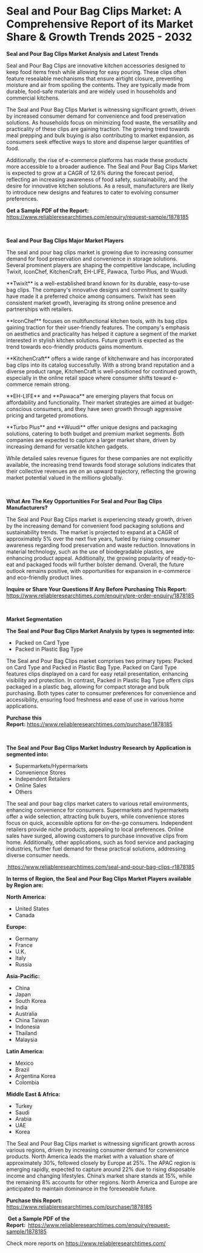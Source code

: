 <p><h1>Seal and Pour Bag Clips Market: A Comprehensive Report of its Market Share & Growth Trends 2025 - 2032</h1></p><p><strong>Seal and Pour Bag Clips Market Analysis and Latest Trends</strong></p>
<p><p>Seal and Pour Bag Clips are innovative kitchen accessories designed to keep food items fresh while allowing for easy pouring. These clips often feature resealable mechanisms that ensure airtight closure, preventing moisture and air from spoiling the contents. They are typically made from durable, food-safe materials and are widely used in households and commercial kitchens.</p><p>The Seal and Pour Bag Clips Market is witnessing significant growth, driven by increased consumer demand for convenience and food preservation solutions. As households focus on minimizing food waste, the versatility and practicality of these clips are gaining traction. The growing trend towards meal prepping and bulk buying is also contributing to market expansion, as consumers seek effective ways to store and dispense larger quantities of food.</p><p>Additionally, the rise of e-commerce platforms has made these products more accessible to a broader audience. The Seal and Pour Bag Clips Market is expected to grow at a CAGR of 12.6% during the forecast period, reflecting an increasing awareness of food safety, sustainability, and the desire for innovative kitchen solutions. As a result, manufacturers are likely to introduce new designs and features to cater to evolving consumer preferences.</p></p>
<p><strong>Get a Sample PDF of the Report:&nbsp;</strong> <a href="https://www.reliableresearchtimes.com/enquiry/request-sample/1878185?utm_campaign=2275&utm_medium=2&utm_source=Github&utm_content=ia&utm_term=04042025&utm_id=seal-and-pour-bag-clips">https://www.reliableresearchtimes.com/enquiry/request-sample/1878185</a></p>
<p>&nbsp;</p>
<p><strong>Seal and Pour Bag Clips Major Market Players</strong></p>
<p><p>The seal and pour bag clips market is growing due to increasing consumer demand for food preservation and convenience in storage solutions. Several prominent players are shaping the competitive landscape, including Twixit, IconChef, KitchenCraft, EH-LIFE, Pawaca, Turbo Plus, and Wuudi.</p><p>**Twixit** is a well-established brand known for its durable, easy-to-use bag clips. The company's innovative designs and commitment to quality have made it a preferred choice among consumers. Twixit has seen consistent market growth, leveraging its strong online presence and partnerships with retailers.</p><p>**IconChef** focuses on multifunctional kitchen tools, with its bag clips gaining traction for their user-friendly features. The company's emphasis on aesthetics and practicality has helped it capture a segment of the market interested in stylish kitchen solutions. Future growth is expected as the trend towards eco-friendly products gains momentum.</p><p>**KitchenCraft** offers a wide range of kitchenware and has incorporated bag clips into its catalog successfully. With a strong brand reputation and a diverse product range, KitchenCraft is well-positioned for continued growth, especially in the online retail space where consumer shifts toward e-commerce remain strong.</p><p>**EH-LIFE** and **Pawaca** are emerging players that focus on affordability and functionality. Their market strategies are aimed at budget-conscious consumers, and they have seen growth through aggressive pricing and targeted promotions.</p><p>**Turbo Plus** and **Wuudi** offer unique designs and packaging solutions, catering to both budget and premium market segments. Both companies are expected to capture a larger market share, driven by increasing demand for versatile kitchen gadgets.</p><p>While detailed sales revenue figures for these companies are not explicitly available, the increasing trend towards food storage solutions indicates that their collective revenues are on an upward trajectory, reflecting the growing market potential valued in the millions globally.</p></p>
<p>&nbsp;</p>
<p><strong>What Are The Key Opportunities For Seal and Pour Bag Clips Manufacturers?</strong></p>
<p><p>The Seal and Pour Bag Clips market is experiencing steady growth, driven by the increasing demand for convenient food packaging solutions and sustainability trends. The market is projected to expand at a CAGR of approximately 5% over the next five years, fueled by rising consumer awareness regarding food preservation and waste reduction. Innovations in material technology, such as the use of biodegradable plastics, are enhancing product appeal. Additionally, the growing popularity of ready-to-eat and packaged foods will further bolster demand. Overall, the future outlook remains positive, with opportunities for expansion in e-commerce and eco-friendly product lines.</p></p>
<p><strong>Inquire or Share Your Questions If Any Before Purchasing This Report:</strong> <a href="https://www.reliableresearchtimes.com/enquiry/pre-order-enquiry/1878185?utm_campaign=2275&utm_medium=2&utm_source=Github&utm_content=ia&utm_term=04042025&utm_id=seal-and-pour-bag-clips">https://www.reliableresearchtimes.com/enquiry/pre-order-enquiry/1878185</a></p>
<p>&nbsp;</p>
<p><strong>Market Segmentation</strong></p>
<p><strong>The Seal and Pour Bag Clips Market Analysis by types is segmented into:</strong></p>
<p><ul><li>Packed on Card Type</li><li>Packed in Plastic Bag Type</li></ul></p>
<p><p>The Seal and Pour Bag Clips market comprises two primary types: Packed on Card Type and Packed in Plastic Bag Type. Packed on Card Type features clips displayed on a card for easy retail presentation, enhancing visibility and protection. In contrast, Packed in Plastic Bag Type offers clips packaged in a plastic bag, allowing for compact storage and bulk purchasing. Both types cater to consumer preferences for convenience and accessibility, ensuring food freshness and ease of use in various home applications.</p></p>
<p><strong>Purchase this Report:&nbsp;</strong><a href="https://www.reliableresearchtimes.com/purchase/1878185?utm_campaign=2275&utm_medium=2&utm_source=Github&utm_content=ia&utm_term=04042025&utm_id=seal-and-pour-bag-clips">https://www.reliableresearchtimes.com/purchase/1878185</a></p>
<p>&nbsp;</p>
<p><strong>The Seal and Pour Bag Clips Market Industry Research by Application is segmented into:</strong></p>
<p><ul><li>Supermarkets/Hypermarkets</li><li>Convenience Stores</li><li>Independent Retailers</li><li>Online Sales</li><li>Others</li></ul></p>
<p><p>The seal and pour bag clips market caters to various retail environments, enhancing convenience for consumers. Supermarkets and hypermarkets offer a wide selection, attracting bulk buyers, while convenience stores focus on quick, accessible options for on-the-go consumers. Independent retailers provide niche products, appealing to local preferences. Online sales have surged, allowing customers to purchase innovative clips from home. Additionally, other applications, such as food service and packaging industries, further fuel demand for these practical solutions, addressing diverse consumer needs.</p></p>
<p><a href="https://www.reliableresearchtimes.com/seal-and-pour-bag-clips-r1878185?utm_campaign=2275&utm_medium=2&utm_source=Github&utm_content=ia&utm_term=04042025&utm_id=seal-and-pour-bag-clips">&nbsp;https://www.reliableresearchtimes.com/seal-and-pour-bag-clips-r1878185</a></p>
<p><strong>In terms of Region, the Seal and Pour Bag Clips Market Players available by Region are:</strong></p>
<p>
    <p> <strong> North America: </strong>
        <ul>
            <li>United States</li>
            <li>Canada</li>
        </ul>
        </p> 
    <p> <strong> Europe: </strong>
        <ul>
            <li>Germany</li>
            <li>France</li>
            <li>U.K.</li>
            <li>Italy</li>
            <li>Russia</li>
        </ul>
        </p> 
    <p> <strong> Asia-Pacific: </strong>
        <ul>
            <li>China</li>
            <li>Japan</li>
            <li>South Korea</li>
            <li>India</li>
            <li>Australia</li>
            <li>China Taiwan</li>
            <li>Indonesia</li>
            <li>Thailand</li>
            <li>Malaysia</li>
        </ul>
        </p> 
    <p> <strong> Latin America: </strong>
        <ul>
            <li>Mexico</li>
            <li>Brazil</li>
            <li>Argentina Korea</li>
            <li>Colombia</li>
        </ul>
        </p> 
    <p> <strong> Middle East & Africa: </strong>
        <ul>
            <li>Turkey</li>
            <li>Saudi</li>
            <li>Arabia</li>
            <li>UAE</li>
            <li>Korea</li>
        </ul>
    </p>
    </p>
<p><p>The Seal and Pour Bag Clips market is witnessing significant growth across various regions, driven by increasing consumer demand for convenience products. North America leads the market with a valuation share of approximately 30%, followed closely by Europe at 25%. The APAC region is emerging rapidly, expected to capture around 22% due to rising disposable income and changing lifestyles. China’s market share stands at 15%, while the remaining 8% accounts for other regions. North America and Europe are anticipated to maintain dominance in the foreseeable future.</p></p>
<p><strong>Purchase this Report: </strong><a href="https://www.reliableresearchtimes.com/purchase/1878185?utm_campaign=2275&utm_medium=2&utm_source=Github&utm_content=ia&utm_term=04042025&utm_id=seal-and-pour-bag-clips">https://www.reliableresearchtimes.com/purchase/1878185</a></p>
<p>&nbsp;<strong>Get a Sample PDF of the Report:&nbsp;&nbsp;</strong><a href="https://www.reliableresearchtimes.com/enquiry/request-sample/1878185?utm_campaign=2275&utm_medium=2&utm_source=Github&utm_content=ia&utm_term=04042025&utm_id=seal-and-pour-bag-clips">https://www.reliableresearchtimes.com/enquiry/request-sample/1878185</a></p>
<p><strong></strong></p>
<p>Check more reports on <a href="https://www.reliableresearchtimes.com/?utm_campaign=2275&utm_medium=2&utm_source=Github&utm_content=ia&utm_term=04042025&utm_id=seal-and-pour-bag-clips">https://www.reliableresearchtimes.com/</a></p>
